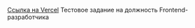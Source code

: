 [Ссылка на Vercel](https://express-whills.vercel.app/)
Тестовое задание на должность Frontend-разработчика
